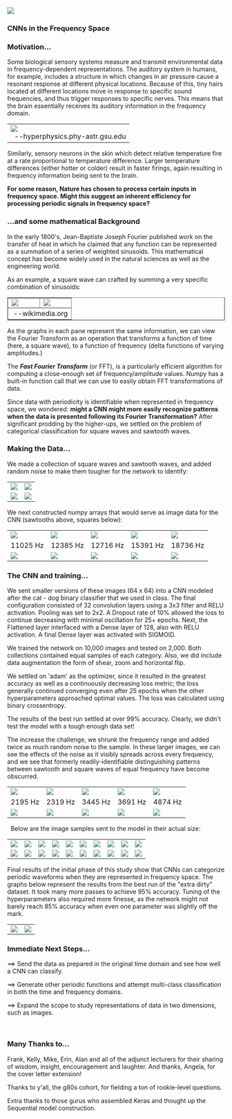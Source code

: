 
<img src='figs/readme/14_15.png'>

### CNNs in the Frequency Space
<p>

### Motivation...
Some biological sensory systems measure  and transmit environmental data in frequency-dependent representations.  The auditory system in humans, for example, includes a structure in which changes in air pressure cause a resonant response at different physical locations.  Because of this, tiny hairs located at different locations move in response to specific sound frequencies, and thus trigger responses to specific nerves.  This means that the brain essentially receives its auditory information in the frequency domain.  
<table><tr><td>
<img src='figs/readme/earanalyze.jpg'>
<br>&nbsp; --hyperphysics.phy-astr.gsu.edu
</td></tr></table>

Similarly, sensory neurons in the skin which detect relative temperature fire at a rate proportional to temperature difference.  Larger temperature differences (either hotter or colder) result in faster firings, again resulting in frequency information being sent to the brain.

**For some reason, Nature has chosen to process certain inputs in frequency space.  Might this suggest an inherent efficiency for processing periodic signals in frequency space?**

### ...and some mathematical Background
In the early 1800's, Jean-Baptiste Joseph Fourier published work on the transfer of heat in which he claimed that any function can be represented  as a summation of a series of weighted sinusoids.  This mathematical concept has become widely used in the natural sciences as well as the engineering world.

As an example, a square wave can crafted by summing a very specific combination of sinusoids:
<br>
<table border='none'><tr>
<td><img src='figs/readme/Fourier_square.gif'></td>
<td><img src='figs/readme/Fourier_3D.gif'></td>
</tr><tr><td colspan=2>&nbsp;--wikimedia.org</td>
</tr></table>


As the graphs in each pane represent the same information, we can view the Fourier Transform as an operation that transforms a function of time (here, a square wave), to a function of frequency (delta functions of varying amplitudes.)

The **<i>Fast Fourier Transform</i>** (or FFT), is a particularly efficient algorithm for computing a close-enough set of frequency/amplitude values.  Numpy has a built-in function call that we can use to easily obtain FFT transformations of data.

Since data with periodicity is identifiable when represented in frequency space, we wondered: **might a CNN might more easily recognize patterns when the data is presented following its Fourier Transformation?**  After significant prodding by the higher-ups, we settled on the problem of categorical classification for square waves and sawtooth waves.
### Making the Data...
We made a collection of square waves and sawtooth waves, and added random noise to make them tougher for the network to identify:

<table><tr>
<td><img src='figs/readme/sawtooth.png'></td>
<td><img src='figs/readme/square.png'></td>
</tr><tr>
<td><img src='figs/readme/saw_noise.png'></td>
<td><img src='figs/readme/square_noise.png'></td>
</tr></table>

We next constructed numpy arrays that would serve as image data for the CNN (sawtooths above, squares below):
<table><tr>
<td><img src='figs/readme/sawtooth/256/sawtooth_11025_5706_256.png'></td>
<td><img src='figs/readme/sawtooth/256/sawtooth_12385_5540_256.png'></td>
<td><img src='figs/readme/sawtooth/256/sawtooth_12716_9973_256.png'></td>
<td><img src='figs/readme/sawtooth/256/sawtooth_15391_4238_256.png'></td>
<td><img src='figs/readme/sawtooth/256/sawtooth_18736_8911_256.png'></td></tr>
<tr>
<td><center>11025 Hz</center></td>
<td><center>12385 Hz</center></td>
<td><center>12716 Hz</center></td>
<td><center>15391 Hz</center></td>
<td><center>18736 Hz</center></td>
</tr><tr>
<td><img src='figs/readme/square/256/square_11025_5706_256.png'> </td>
<td><img src='figs/readme/square/256/square_12385_5540_256.png'> </td>
<td><img src='figs/readme/square/256/square_12716_9973_256.png'> </td>
<td><img src='figs/readme/square/256/square_15391_4238_256.png'> </td>
<td><img src='figs/readme/square/256/square_18736_8911_256.png'> </td>
</tr></table>

### The CNN and training...

We sent smaller versions of these images (64 x 64) into a CNN modeled after the cat - dog binary classifier that we used in class.  The final configuration consisted of 32 convolution layers using a 3x3 filter and RELU activation.  Pooling was set to 2x2.  A Dropout rate of 10% allowed the loss to continue decreasing with minimal oscillation for 25+ epochs.  Next, the Flattened layer interfaced with a Dense layer of 128, also with RELU activation. A final Dense layer was activated with SIGMOID.
<p>
We trained the network on 10,000 images and tested on 2,000.  Both collections contained equal samples of each category.  Also, we did include data augmentation the form of shear, zoom and horizontal flip.
<p>
We settled on 'adam' as the optimizer, since it resulted in the greatest accuracy as well as a continuously decreasing loss metric; the loss generally continued converging even after 25 epochs when the other hyperparameters approached optimal values.  The loss was calculated using binary crossentropy.   
<p> The results of the best run settled at over 99% accuracy.  Clearly, we didn't test the model with a tough enough data set!
<table><tr>
<p>
The increase the challenge, we shrunk the frequency range and added twice as much random noise to the sample.  In these larger images, we can see the effects of the noise as it visibly spreads across every frequency, and we see that formerly readily-identifiable distinguishing patterns between sawtooth and square waves of equal frequency have become obscurred.
<td><img src='figs/readme/dirty_5k/sawtooth/sawtooth_2195_9879_256.png'></td>
<td><img src='figs/readme/dirty_5k/sawtooth/sawtooth_2319_2718_256.png'>
<td><img src='figs/readme/dirty_5k/sawtooth/sawtooth_3445_6854_256.png'>
<td><img src='figs/readme/dirty_5k/sawtooth/sawtooth_3445_6854_256.png'>
<td><img src='figs/readme/dirty_5k/sawtooth/sawtooth_4874_8253_256.png'></tr>
<tr>
<td><center>2195 Hz</center></td>
<td><center>2319 Hz</center></td>
<td><center>3445 Hz</center></td>
<td><center>3691 Hz</center></td>
<td><center>4874 Hz</center></td></tr>
<tr>
<td><img src='figs/readme/dirty_5k/square/square_2195_9879_256.png'> </td>
<td><img src='figs/readme/dirty_5k/square/square_2319_2718_256.png'> </td>
<td><img src='figs/readme/dirty_5k/square/square_3445_6854_256.png'> </td>
<td><img src='figs/readme/dirty_5k/square/square_3691_1252_256.png'> </td>
<td><img src='figs/readme/dirty_5k/square/square_4874_8253_256.png'> </td>
</tr></table>
<p>&nbsp;
Below are the image samples sent to the model in their actual size:
<table>
<tr colspan = 10>
<td><img src='figs/readme/dirty_5k/sawtooth/sawtooth_2037_4414_64.png'></td>
<td><img src='figs/readme/dirty_5k/sawtooth/sawtooth_2167_6525_64.png'></td>
<td><img src='figs/readme/dirty_5k/sawtooth/sawtooth_2248_5151_64.png'></td>
<td><img src='figs/readme/dirty_5k/sawtooth/sawtooth_2902_3732_64.png'></td>
<td><img src='figs/readme/dirty_5k/sawtooth/sawtooth_3019_9176_64.png'></td>

<td><img src='figs/readme/dirty_5k/sawtooth/sawtooth_3117_3631_64.png'></td>
<td><img src='figs/readme/dirty_5k/sawtooth/sawtooth_4067_6719_64.png'></td>
<td><img src='figs/readme/dirty_5k/sawtooth/sawtooth_4097_2118_64.png'></td>
<td><img src='figs/readme/dirty_5k/sawtooth/sawtooth_4102_9135_64.png'></td>
<td><img src='figs/readme/dirty_5k/sawtooth/sawtooth_4234_1087_64.png'></td></tr>
<tr colspan = 10>
<td><img src='figs/readme/dirty_5k/square/square_2037_4414_64.png'></td>
<td><img src='figs/readme/dirty_5k/square/square_2167_6525_64.png'></td>
<td><img src='figs/readme/dirty_5k/square/square_2248_5151_64.png'></td>
<td><img src='figs/readme/dirty_5k/square/square_2902_3732_64.png'></td>
<td><img src='figs/readme/dirty_5k/square/square_3019_9176_64.png'></td>

<td><img src='figs/readme/dirty_5k/square/square_3117_3631_64.png'></td>
<td><img src='figs/readme/dirty_5k/square/square_4067_6719_64.png'></td>
<td><img src='figs/readme/dirty_5k/square/square_4097_2118_64.png'></td>
<td><img src='figs/readme/dirty_5k/square/square_4102_9135_64.png'></td>
<td><img src='figs/readme/dirty_5k/square/square_4234_1087_64.png'></td></tr>
</table>

Final results of the initial phase of this study show that CNNs can categorize periodic waveforms when they are represented in frequency space.  The graphs below represent the results from the best run of the "extra dirty" dataset.  It took many more passes to achieve 95% accuracy.  Tuning of the hyperparameters also required more finesse, as the network might not barely reach 85% accuracy when even one parameter was slightly off the mark.
<table><tr>
<td><img src='figs/readme/acc_ep.png'></td>
<td><img src='figs/readme/loss_ep.png'></td>
</tr></table>

### Immediate Next Steps...
==> Send the data as prepared in the original time domain and see how well a CNN can classify.

==> Generate other periodic functions and attempt multi-class classification in both the time and frequency domains.

==> Expand the scope to study representations of data in two dimensions, such as images.
<p>&nbsp;

### Many Thanks to...
Frank, Kelly, Mike, Erin, Alan and all of the adjunct lecturers for their sharing of wisdom, insight, encouragement and laughter.  And thanks, Angela, for the cover letter extension!
<p>
Thanks to y'all, the g80s cohort, for fielding a ton of rookie-level questions.
<p>
Extra thanks to those gurus who assembled Keras and thought up the Sequential model construction.
